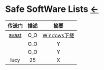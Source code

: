 # Safe SoftWare Lists  [←](../index.md)

| 传送门 | 描述 | 摘要 |
|:---:|:---:|:---:|
| [avast](https://www.avast.com/zh-cn/index#pc) | O_O | [Windows下载](https://www.avast.com/zh-cn/free-antivirus-download#pc) |
| []() | O_O | Y |
| []() | O_O | Y |
| lucy | 25 | X |
